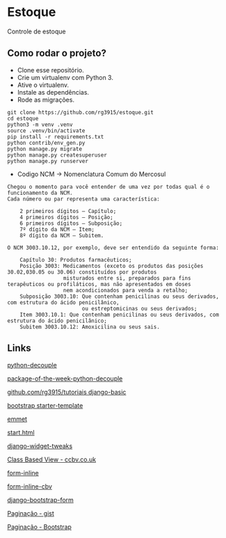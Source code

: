# Estoque

Controle de estoque

## Como rodar o projeto?

* Clone esse repositório.
* Crie um virtualenv com Python 3.
* Ative o virtualenv.
* Instale as dependências.
* Rode as migrações.

```
git clone https://github.com/rg3915/estoque.git
cd estoque
python3 -m venv .venv
source .venv/bin/activate
pip install -r requirements.txt
python contrib/env_gen.py
python manage.py migrate
python manage.py createsuperuser
python manage.py runserver
```


- Codigo NCM -> Nomenclatura Comum do Mercosul

```
Chegou o momento para você entender de uma vez por todas qual é o funcionamento da NCM. 
Cada número ou par representa uma característica:

    2 primeiros dígitos – Capítulo;
    4 primeiros dígitos – Posição;
    6 primeiros dígitos – Subposição;
    7º dígito da NCM – Item;
    8º dígito da NCM – Subitem.

O NCM 3003.10.12, por exemplo, deve ser entendido da seguinte forma:

    Capítulo 30: Produtos farmacêuticos;
    Posição 3003: Medicamentos (exceto os produtos das posições 30.02,030.05 ou 30.06) constituídos por produtos 
                  misturados entre si, preparados para fins terapêuticos ou profiláticos, mas não apresentados em doses 
                  nem acondicionados para venda a retalho;
    Subposição 3003.10: Que contenham penicilinas ou seus derivados, com estrutura do ácido penicilânico, 
                        ou estreptomicinas ou seus derivados;
    Item 3003.10.1: Que contenham penicilinas ou seus derivados, com estrutura do ácido penicilânico;
    Subitem 3003.10.12: Amoxicilina ou seus sais.
```

## Links

[python-decouple](https://github.com/henriquebastos/python-decouple)

[package-of-the-week-python-decouple](https://simpleisbetterthancomplex.com/2015/11/26/package-of-the-week-python-decouple.html)

[github.com/rg3915/tutoriais django-basic](https://github.com/rg3915/tutoriais/tree/master/django-basic)

[bootstrap starter-template](https://getbootstrap.com/docs/4.0/getting-started/introduction/#starter-template)

[emmet](https://emmet.io/)

[start.html](https://github.com/JTruax/bootstrap-starter-template/blob/master/template/start.html)

[django-widget-tweaks](https://github.com/jazzband/django-widget-tweaks)

[Class Based View - ccbv.co.uk](https://ccbv.co.uk/)

[form-inline](http://felipefrizzo.github.io/post/form-inline/)

[form-inline-cbv](http://felipefrizzo.github.io/post/form-inline-cbv/)

[django-bootstrap-form](https://django-bootstrap-form.readthedocs.io/en/latest/)

[Paginação - gist](https://gist.github.com/rg3915/01ca76f099f431c24bc0536bef83076b)

[Paginação - Bootstrap](https://getbootstrap.com/docs/4.3/components/pagination/)